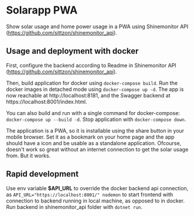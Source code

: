 # Solarapp PWA
Show solar usage and home power usage in a PWA using Shinemonitor API (https://github.com/sittzon/shinemonitor_api).

## Usage and deployment with docker
First, configure the backend according to Readme in Shinemonitor API (https://github.com/sittzon/shinemonitor_api).

Then, build application for docker using `docker-compose build`. Run the docker images in detached mode using `docker-compose up -d`. The app is now reachable at http://localhost:8181, and the Swagger backend at https://localhost:8001/index.html.

You can also build and run with a single command for docker-compose: `docker-compose up --build -d`.
Stop application with `docker-compose down`.

The application is a PWA, so it is installable using the share button in your mobile browser. Set it as a bookmark on your home page and the app should have a icon and be usable as a standalone application. Ofcourse, doesn't work so great without an internet connection to get the solar usage from. But it works.

## Rapid development
Use env variable **$API_URL** to override the docker backend api connection, as `API_URL="https://localhost:8001/" nodemon` to start frontend with connection to backend running in local machine, as opposed to in docker. Run backend in shinemonitor_api folder with `dotnet run`. 